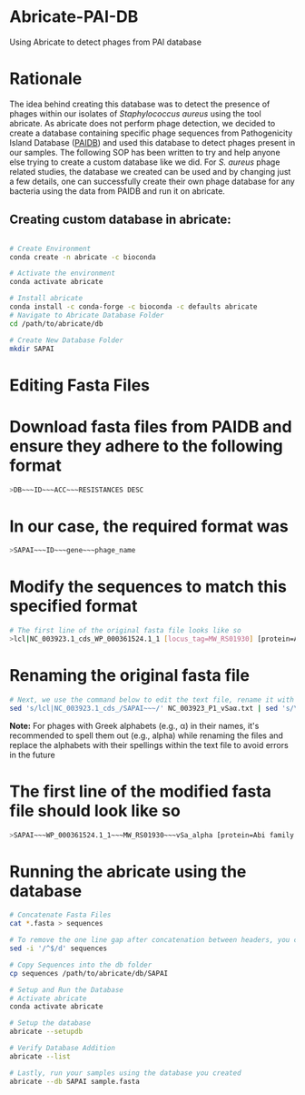 # Abricate-PAI-DB
Using Abricate to detect phages from PAI database
# Rationale
The idea behind creating this database was to detect the presence of phages within our isolates of *Staphylococcus aureus* using the tool abricate. As abricate does not perform phage detection, we decided to create a database containing specific phage sequences from Pathogenicity Island Database ([PAIDB](http://www.paidb.re.kr/)) and used this database to detect phages present in our samples. The following SOP has been written to try and help anyone else trying to create a custom database like we did. For *S. aureus* phage related studies, the database we created can be used and by changing just a few details, one can successfully create their own phage database for any bacteria using the data from PAIDB and run it on abricate.

## Creating custom database in abricate:
``` bash

# Create Environment
conda create -n abricate -c bioconda

# Activate the environment
conda activate abricate

# Install abricate
conda install -c conda-forge -c bioconda -c defaults abricate
# Navigate to Abricate Database Folder
cd /path/to/abricate/db

# Create New Database Folder
mkdir SAPAI
```

# Editing Fasta Files
# Download fasta files from PAIDB and ensure they adhere to the following format
``` bash
>DB~~~ID~~~ACC~~~RESISTANCES DESC
```
# In our case, the required format was
``` bash
>SAPAI~~~ID~~~gene~~~phage_name
```
# Modify the sequences to match this specified format
``` bash
# The first line of the original fasta file looks like so
>lcl|NC_003923.1_cds_WP_000361524.1_1 [locus_tag=MW_RS01930] [protein=Abi family protein] [protein_id=WP_000361524.1] [location=416307..417413] [gbkey=CDS]
```
# Renaming the original fasta file
```bash
# Next, we use the command below to edit the text file, rename it with “accession_phage_name_new.fasta”, storing it in a folder called “new” to achieve the above mentioned format
sed 's/lcl|NC_003923.1_cds_/SAPAI~~~/' NC_003923_P1_vSaα.txt | sed 's/\[gene=//' |sed 's/\[locus_tag=//' | sed 's/]//' | sed 's/ /~~~/' | sed 's/ /~~~vSa_alpha /' > new/NC_003923_P1_vSa_alpha_new.fasta
```
**Note:** For phages with Greek alphabets (e.g., α) in their names, it's recommended to spell them out (e.g., alpha) while renaming the files and replace the alphabets with their spellings within the text file to avoid errors in the future

# The first line of the modified fasta file should look like so
``` bash
>SAPAI~~~WP_000361524.1_1~~~MW_RS01930~~~vSa_alpha [protein=Abi family protein] [protein_id=WP_000361524.1] [location=416307..417413] [gbkey=CDS]
```
# Running the abricate using the database
```bash
# Concatenate Fasta Files
cat *.fasta > sequences

# To remove the one line gap after concatenation between headers, you can use the following command:
sed -i '/^$/d' sequences

# Copy Sequences into the db folder 
cp sequences /path/to/abricate/db/SAPAI

# Setup and Run the Database
# Activate abricate
conda activate abricate

# Setup the database
abricate --setupdb

# Verify Database Addition
abricate --list

# Lastly, run your samples using the database you created
abricate --db SAPAI sample.fasta
```
